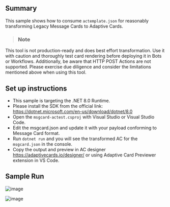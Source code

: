 ## Summary

This sample shows how to consume `actemplate.json` for reasonably transforming Legacy Message Cards to Adaptive Cards.
> ### **Note**
This tool is not production-ready and does best effort transformation. Use it with caution and thoroughly test card rendering before deploying it in Bots or Workflows. Additionally, be aware that HTTP POST Actions are not supported.
Please exercise due diligence and consider the limitations mentioned above when using this tool.


## Set up instructions

 - This sample is targeting the .NET 8.0 Runtime.
 - Please install the SDK from the official link: https://dotnet.microsoft.com/en-us/download/dotnet/8.0
 - Open the `msgcard-actest.csproj` with Visual Studio or Visual Studio Code.
 - Edit the msgcard.json and update it with your payload conforming to Message Card format.
 - Run `dotnet run` and you will see the transformed AC for the `msgcard.json` in the console.
 - Copy the output and preview in AC designer https://adaptivecards.io/designer/ or using Adaptive Card Previewer extension in VS Code.

## Sample Run
![image](https://github.com/OfficeDev/Microsoft-Teams-Samples/tree/main/tools/message-card-to-ac-transformation/assets/run-command.png)

![image](https://github.com/OfficeDev/Microsoft-Teams-Samples/tree/main/tools/message-card-to-ac-transformation/assets/adaptive-card.png)

